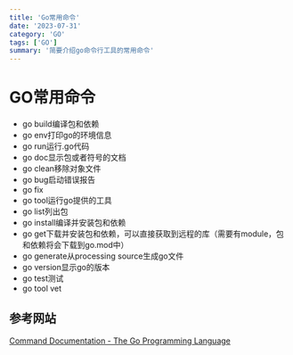 ```yaml
---
title: 'Go常用命令'
date: '2023-07-31'
category: 'GO'
tags: ['GO']
summary: '简要介绍go命令行工具的常用命令'
---
```


# GO常用命令

* go build编译包和依赖
* go env打印go的环境信息
* go run运行.go代码
* go doc显示包或者符号的文档
* go clean移除对象文件
* go bug启动错误报告
* go fix
* go tool运行go提供的工具
* go list列出包
* go install编译并安装包和依赖
* go get下载并安装包和依赖，可以直接获取到远程的库（需要有module，包和依赖将会下载到go.mod中）
* go generate从processing source生成go文件
* go version显示go的版本
* go test测试
* go tool vet

## 参考网站

[Command Documentation - The Go Programming Language](https://go.dev/doc/cmd)
